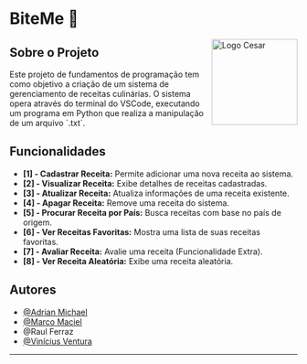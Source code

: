 # BiteMe 🍲

<img src="https://www.cesar.school/wp-content/uploads/2019/09/marca_cesar_school.png" alt="Logo Cesar" width=150 height=150 align="right">

## Sobre o Projeto

<p style="width: 700px;">Este projeto de fundamentos de programação tem como objetivo a criação de um sistema de gerenciamento de receitas culinárias. O sistema opera através do terminal do VSCode, executando um programa em Python que realiza a manipulação de um arquivo `.txt`.</p>

## Funcionalidades

- **[1] - Cadastrar Receita:** Permite adicionar uma nova receita ao sistema.
- **[2] - Visualizar Receita:** Exibe detalhes de receitas cadastradas.
- **[3] - Atualizar Receita:** Atualiza informações de uma receita existente.
- **[4] - Apagar Receita:** Remove uma receita do sistema.
- **[5] - Procurar Receita por País:** Busca receitas com base no país de origem.
- **[6] - Ver Receitas Favoritas:** Mostra uma lista de suas receitas favoritas.
- **[7] - Avaliar Receita:** Avalie uma receita (Funcionalidade Extra).
- **[8] - Ver Receita Aleatória:** Exibe uma receita aleatória.

## Autores

- [@Adrian Michael](https://github.com/adrianMichael5)
- [@Marco Maciel](https://github.com/oMarcoMaciel)
- @Raul Ferraz
- [@Vinícius Ventura](https://www.github.com/vinivent)

---

